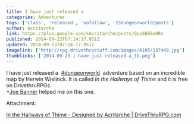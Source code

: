 ```yaml
---
title: I have just released a
categories: Adventures
tags: ['class', 'released', 'nofollow', '23dungeonworld/posts']
author: Acritarche
link: https://plus.google.com/+Acritarche/posts/QvySB8SwURo
published: 2014-09-23T07:14:17.951Z
updated: 2014-09-23T07:14:17.951Z
imagelink: ['http://rpg.drivethrustuff.com/images/6105/137449.jpg']
thumblinks: ['2014-09-23-i-have-just-released-a_tb.png']
---
```


I have just released a  <a rel="nofollow" class="ot-hashtag" href="https://plus.google.com/s/%23dungeonworld/posts">#dungeonworld</a>  adventure based on an incredible map by Herwin Wielinck. It is called <i>In the Hallways of Thime</i> and it is free on DrivethruRPGs.<br /><span class="proflinkWrapper"><span class="proflinkPrefix">+</span><a class="proflink" href="https://plus.google.com/103619294696451727396" oid="103619294696451727396">Joe Banner</a></span> helped me on this one.


Attachment:

<a href='http://rpg.drivethrustuff.com/product/137449/In-the-Hallways-of-Thime'>In the Hallways of Thime - Designed by Acritarche | DriveThruRPG.com</a>

